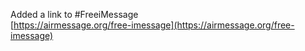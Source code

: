 Added a link to #FreeiMessage  
[https://airmessage.org/free-imessage](https://airmessage.org/free-imessage)
